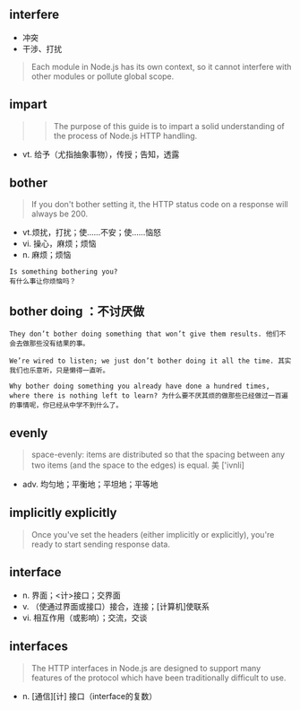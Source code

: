 ## interfere 
- 冲突
- 干涉、打扰
> Each module in Node.js has its own context, so it cannot interfere with other modules or pollute global scope. 

## impart
>>The purpose of this guide is to impart a solid understanding of the process of Node.js HTTP handling.
- vt. 给予（尤指抽象事物），传授；告知，透露

## bother
>If you don't bother setting it, the HTTP status code on a response will always be 200. 
- vt.烦扰，打扰；使……不安；使……恼怒
- vi. 操心，麻烦；烦恼
- n. 麻烦；烦恼
```
Is something bothering you?
有什么事让你烦恼吗？
```

## bother doing ：不讨厌做
```
They don’t bother doing something that won’t give them results. 他们不会去做那些没有结果的事。

We’re wired to listen; we just don’t bother doing it all the time. 其实我们也乐意听，只是懒得一直听。

Why bother doing something you already have done a hundred times, where there is nothing left to learn? 为什么要不厌其烦的做那些已经做过一百遍的事情呢，你已经从中学不到什么了。
```

## evenly
>space-evenly: items are distributed so that the spacing between any two items (and the space to the edges) is equal.
美 ['ivnli] 
- adv. 均匀地；平衡地；平坦地；平等地


## implicitly explicitly 
>Once you've set the headers (either implicitly or explicitly), you're ready to start sending response data.

## interface
- n. 界面；<计>接口；交界面
- v. （使通过界面或接口）接合，连接；[计算机]使联系
- vi. 相互作用（或影响）；交流，交谈
## interfaces
>The HTTP interfaces in Node.js are designed to support many features of the protocol which have been traditionally difficult to use. 
- n. [通信][计] 接口（interface的复数）